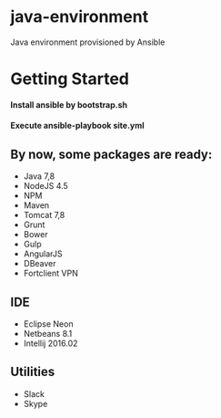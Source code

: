 # java-environment
Java environment provisioned by Ansible

# Getting Started

#### Install ansible by bootstrap.sh
#### Execute ansible-playbook site.yml

## By now, some packages are ready:
- Java 7,8
- NodeJS 4.5
- NPM
- Maven
- Tomcat 7,8
- Grunt
- Bower
- Gulp
- AngularJS
- DBeaver
- Fortclient VPN

## IDE
- Eclipse Neon
- Netbeans 8.1
- Intellij 2016.02

## Utilities
- Slack
- Skype

